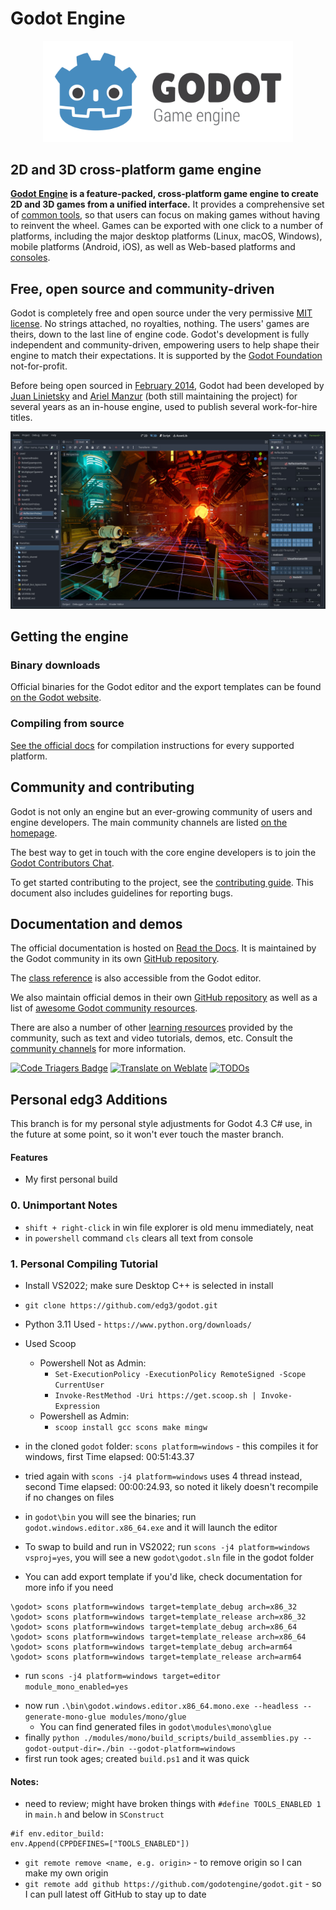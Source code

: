 # Godot Engine

<p align="center">
  <a href="https://godotengine.org">
    <img src="logo_outlined.svg" width="400" alt="Godot Engine logo">
  </a>
</p>

## 2D and 3D cross-platform game engine

**[Godot Engine](https://godotengine.org) is a feature-packed, cross-platform
game engine to create 2D and 3D games from a unified interface.** It provides a
comprehensive set of [common tools](https://godotengine.org/features), so that
users can focus on making games without having to reinvent the wheel. Games can
be exported with one click to a number of platforms, including the major desktop
platforms (Linux, macOS, Windows), mobile platforms (Android, iOS), as well as
Web-based platforms and [consoles](https://docs.godotengine.org/en/latest/tutorials/platform/consoles.html).

## Free, open source and community-driven

Godot is completely free and open source under the very permissive [MIT license](https://godotengine.org/license).
No strings attached, no royalties, nothing. The users' games are theirs, down
to the last line of engine code. Godot's development is fully independent and
community-driven, empowering users to help shape their engine to match their
expectations. It is supported by the [Godot Foundation](https://godot.foundation/)
not-for-profit.

Before being open sourced in [February 2014](https://github.com/godotengine/godot/commit/0b806ee0fc9097fa7bda7ac0109191c9c5e0a1ac),
Godot had been developed by [Juan Linietsky](https://github.com/reduz) and
[Ariel Manzur](https://github.com/punto-) (both still maintaining the project)
for several years as an in-house engine, used to publish several work-for-hire
titles.

![Screenshot of a 3D scene in the Godot Engine editor](https://raw.githubusercontent.com/godotengine/godot-design/master/screenshots/editor_tps_demo_1920x1080.jpg)

## Getting the engine

### Binary downloads

Official binaries for the Godot editor and the export templates can be found
[on the Godot website](https://godotengine.org/download).

### Compiling from source

[See the official docs](https://docs.godotengine.org/en/latest/contributing/development/compiling)
for compilation instructions for every supported platform.

## Community and contributing

Godot is not only an engine but an ever-growing community of users and engine
developers. The main community channels are listed [on the homepage](https://godotengine.org/community).

The best way to get in touch with the core engine developers is to join the
[Godot Contributors Chat](https://chat.godotengine.org).

To get started contributing to the project, see the [contributing guide](CONTRIBUTING.md).
This document also includes guidelines for reporting bugs.

## Documentation and demos

The official documentation is hosted on [Read the Docs](https://docs.godotengine.org).
It is maintained by the Godot community in its own [GitHub repository](https://github.com/godotengine/godot-docs).

The [class reference](https://docs.godotengine.org/en/latest/classes/)
is also accessible from the Godot editor.

We also maintain official demos in their own [GitHub repository](https://github.com/godotengine/godot-demo-projects)
as well as a list of [awesome Godot community resources](https://github.com/godotengine/awesome-godot).

There are also a number of other
[learning resources](https://docs.godotengine.org/en/latest/community/tutorials.html)
provided by the community, such as text and video tutorials, demos, etc.
Consult the [community channels](https://godotengine.org/community)
for more information.

[![Code Triagers Badge](https://www.codetriage.com/godotengine/godot/badges/users.svg)](https://www.codetriage.com/godotengine/godot)
[![Translate on Weblate](https://hosted.weblate.org/widgets/godot-engine/-/godot/svg-badge.svg)](https://hosted.weblate.org/engage/godot-engine/?utm_source=widget)
[![TODOs](https://badgen.net/https/api.tickgit.com/badgen/github.com/godotengine/godot)](https://www.tickgit.com/browse?repo=github.com/godotengine/godot)

## Personal edg3 Additions
This branch is for my personal style adjustments for Godot 4.3 C# use, in the future at some point, so it won't ever touch the master branch.

#### Features
- My first personal build

### 0. Unimportant Notes
- ```shift + right-click``` in win file explorer is old menu immediately, neat
- in ```powershell``` command ```cls``` clears all text from console

### 1. Personal Compiling Tutorial
- Install VS2022; make sure Desktop C++ is selected in install
- ```git clone https://github.com/edg3/godot.git```
- Python 3.11 Used - ```https://www.python.org/downloads/```
- Used Scoop
    - Powershell Not as Admin:
        - ```Set-ExecutionPolicy -ExecutionPolicy RemoteSigned -Scope CurrentUser```
        - ```Invoke-RestMethod -Uri https://get.scoop.sh | Invoke-Expression```
    - Powershell as Admin:
        - ```scoop install gcc scons make mingw```
- in the cloned ```godot``` folder: ```scons platform=windows``` - this compiles it for windows, first Time elapsed: 00:51:43.37


- tried again with ```scons -j4 platform=windows``` uses 4 thread instead, second Time elapsed: 00:00:24.93, so noted it likely doesn't recompile if no changes on files
- in ```godot\bin``` you will see the binaries; run ```godot.windows.editor.x86_64.exe``` and it will launch the editor
- To swap to build and run in VS2022; run ```scons -j4 platform=windows vsproj=yes```, you will see a new ```godot\godot.sln``` file in the godot folder
- You can add export template if you'd like, check documentation for more info if you need

```
\godot> scons platform=windows target=template_debug arch=x86_32
\godot> scons platform=windows target=template_release arch=x86_32
\godot> scons platform=windows target=template_debug arch=x86_64
\godot> scons platform=windows target=template_release arch=x86_64
\godot> scons platform=windows target=template_debug arch=arm64
\godot> scons platform=windows target=template_release arch=arm64
```

- run ```scons -j4 platform=windows target=editor module_mono_enabled=yes```
<!-- - then ```scons platform=windows target=template_debug module_mono_enabled=yes```
- finally ```scons platform=windows target=template_release module_mono_enabled=yes``` -->
- now run ```.\bin\godot.windows.editor.x86_64.mono.exe --headless --generate-mono-glue modules/mono/glue```
    - You can find generated files in ```godot\modules\mono\glue```
- finally ```python ./modules/mono/build_scripts/build_assemblies.py --godot-output-dir=./bin --godot-platform=windows```
- first run took ages; created ```build.ps1``` and it was quick

#### Notes:
- need to review; might have broken things with ```#define TOOLS_ENABLED 1``` in ```main.h``` and below in ```SConstruct```
```
#if env.editor_build:
env.Append(CPPDEFINES=["TOOLS_ENABLED"])
```
- ```git remote remove <name, e.g. origin>``` - to remove origin so I can make my own origin
- ```git remote add github https://github.com/godotengine/godot.git``` - so I can pull latest off GitHub to stay up to date